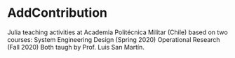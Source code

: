 # AddContribution
Julia teaching activities at Academia Politécnica Militar (Chile) based on two courses:
System Engineering Design (Spring 2020)
Operational Research (Fall 2020)
Both taugh by Prof. Luis San Martín.
